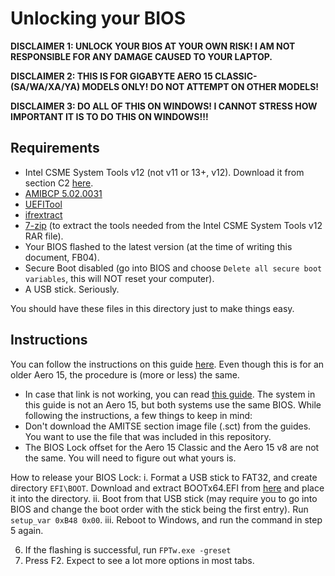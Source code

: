 # Unlocking your BIOS

**DISCLAIMER 1: UNLOCK YOUR BIOS AT YOUR OWN RISK! I AM NOT RESPONSIBLE FOR ANY DAMAGE CAUSED TO YOUR LAPTOP.**

**DISCLAIMER 2: THIS IS FOR GIGABYTE AERO 15 CLASSIC-(SA/WA/XA/YA) MODELS ONLY! DO NOT ATTEMPT ON OTHER MODELS!**

**DISCLAIMER 3: DO ALL OF THIS ON WINDOWS! I CANNOT STRESS HOW IMPORTANT IT IS TO DO THIS ON WINDOWS!!!**

## Requirements
* Intel CSME System Tools v12 (not v11 or 13+, v12). Download it from section C2 [here](https://www.win-raid.com/t596f39-Intel-Management-Engine-Drivers-Firmware-amp-System-Tools.html).
* [AMIBCP 5.02.0031](https://www.mediafire.com/file/ckao23pe57ny7jm/AMIBCP_5.02.0031.rar/file)
* [UEFITool](https://github.com/LongSoft/UEFITool/releases)
* [ifrextract](https://github.com/LongSoft/Universal-IFR-Extractor/releases)
* [7-zip](https://7-zip.org) (to extract the tools needed from the Intel CSME System Tools v12 RAR file).
* Your BIOS flashed to the latest version (at the time of writing this document, FB04).
* Secure Boot disabled (go into BIOS and choose `Delete all secure boot variables`, this will NOT reset your computer).
* A USB stick. Seriously.

You should have these files in this directory just to make things easy.

## Instructions

You can follow the instructions on this guide [here](https://www.bios-mods.com/forum/Thread-Gigabyte-Aero-15-v8-FB0A-BIOS-Unlocked). Even though this is for an older Aero 15, the procedure is (more or less) the same.
 * In case that link is not working, you can read [this guide](https://www.win-raid.com/t4386f16-OverPowered-TONGFANG-CyberPower-Machrevo-MACHENIKE-Unlocked-BIOS-Guide-W-Files.html). The system in this guide is not an Aero 15, but both systems use the same BIOS.
While following the instructions, a few things to keep in mind:
 * Don't download the AMITSE section image file (.sct) from the guides. You want to use the file that was included in this repository.
 * The BIOS Lock offset for the Aero 15 Classic and the Aero 15 v8 are not the same. You will need to figure out what yours is.
 
 How to release your BIOS Lock:
   i. Format a USB stick to FAT32, and create directory `EFI\BOOT`. Download and extract BOOTx64.EFI from [here](http://brains.by/posts/bootx64.7z) and place it into the directory.
   ii. Boot from that USB stick (may require you to go into BIOS and change the boot order with the stick being the first entry). Run `setup_var 0xB48 0x00`.
   iii. Reboot to Windows, and run the command in step 5 again.
   
6. If the flashing is successful, run `FPTw.exe -greset`
7. Press F2. Expect to see a lot more options in most tabs.
   